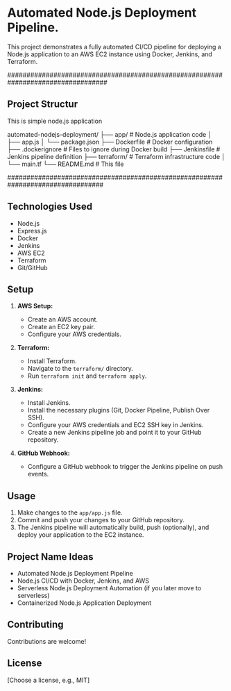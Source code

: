 # Automated Node.js Deployment Pipeline.

This project demonstrates a fully automated CI/CD pipeline for deploying a Node.js application to an AWS EC2 instance using Docker, Jenkins, and Terraform.

##################################################################################

## Project Structur   
This is simple node.js application 

automated-nodejs-deployment/
├── app/          # Node.js application code
│   ├── app.js
│   └── package.json
├── Dockerfile    # Docker configuration
├── .dockerignore # Files to ignore during Docker build
├── Jenkinsfile   # Jenkins pipeline definition
├── terraform/    # Terraform infrastructure code
│   └── main.tf
└── README.md     # This file

#################################################################################


## Technologies Used

*   Node.js
*   Express.js
*   Docker
*   Jenkins
*   AWS EC2
*   Terraform
*   Git/GitHub

## Setup

1.  **AWS Setup:**
    *   Create an AWS account.
    *   Create an EC2 key pair.
    *   Configure your AWS credentials.

2.  **Terraform:**
    *   Install Terraform.
    *   Navigate to the `terraform/` directory.
    *   Run `terraform init` and `terraform apply`.

3.  **Jenkins:**
    *   Install Jenkins.
    *   Install the necessary plugins (Git, Docker Pipeline, Publish Over SSH).
    *   Configure your AWS credentials and EC2 SSH key in Jenkins.
    *   Create a new Jenkins pipeline job and point it to your GitHub repository.

4.  **GitHub Webhook:**
    *   Configure a GitHub webhook to trigger the Jenkins pipeline on push events.

## Usage

1.  Make changes to the `app/app.js` file.
2.  Commit and push your changes to your GitHub repository.
3.  The Jenkins pipeline will automatically build, push (optionally), and deploy your application to the EC2 instance.

## Project Name Ideas

*   Automated Node.js Deployment Pipeline
*   Node.js CI/CD with Docker, Jenkins, and AWS
*   Serverless Node.js Deployment Automation (if you later move to serverless)
*   Containerized Node.js Application Deployment

## Contributing

Contributions are welcome!

## License

[Choose a license, e.g., MIT]
